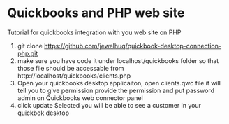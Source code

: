 Quickbooks and PHP web site
================

Tutorial for quickbooks integration with you web site on PHP

1. git clone https://github.com/jewelhuq/quickbook-desktop-connection-php.git
2. make sure you have code it under localhost/quickbooks folder  so that those file should be accessable from http://localhost/quickbooks/clients.php
3. Open your quickbooks desktop applicaiton, open clients.qwc file it will tell you to give permission provide the permission and put password admin on Quickbooks web connector panel 
4. click update Selected you will be able to see a customer in your quickbok desktop

